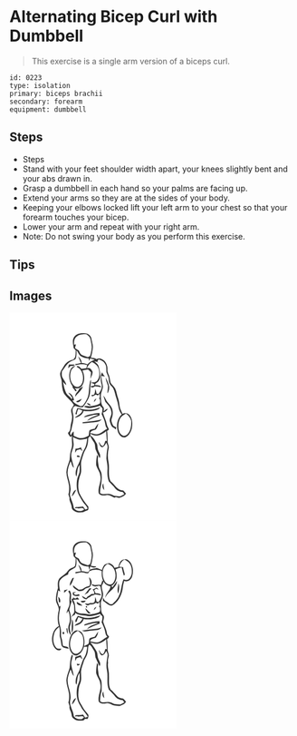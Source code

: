 # Alternating Bicep Curl with Dumbbell
> This exercise is a single arm version of a biceps curl.

``` 
id: 0223 
type: isolation 
primary: biceps brachii 
secondary: forearm 
equipment: dumbbell 
``` 

## Steps

 - Steps
 - Stand with your feet shoulder width apart, your knees slightly bent and your abs drawn in.
 - Grasp a dumbbell in each hand so your palms are facing up.
 - Extend your arms so they are at the sides of your body.
 - Keeping your elbows locked lift your left arm to your chest so that your forearm touches your bicep.
 - Lower your arm and repeat with your right arm.
 - Note: Do not swing your body as you perform this exercise.

## Tips


## Images

<svg width="221pt" height="275pt" viewBox="0 0 221 275" xmlns="http://www.w3.org/2000/svg">
  <g fill="#FFF">
    <path d="M0 0h221v275H0V0m85.85 31.82c-3.3 4.4-1.36 10.04-.84 14.99l2.76 3.12c-.37 4.27.68 9.75-3.7 12.31-5.11.77-9.57 4.09-12.09 8.55-1.64 3.09-4.22 5.76-4.81 9.32-.61 3.78 1.82 7.15 1.98 10.86.39 5.58.59 11.45 3.35 16.47 3.81 5.17 9.19 9.02 12.76 14.37-.9 2.13-2.43 3.91-3.37 6-.83 3.06.78 6.06 1.02 9.09.59 5.13-1.99 9.88-2.14 14.96-.08 2.73-.99 5.4-3.31 7.06.42 2.23 2.08 3.84 3.47 5.52.5-.36 1.51-1.09 2.02-1.45-1.08 5.62 1.2 11.49-.95 16.93-1.7 4.67-1.85 9.67-2.3 14.56-1.54 5.46-4.03 10.76-4.38 16.5.18 6.15 2.75 11.89 3.58 17.93.32 3.8.24 7.71-.83 11.39.51 1.58 1.02 3.15 1.52 4.73-.85 4.32 2.63 7.77 2.78 11.99.02 2.36 1.62 4.17 3.59 5.27 3.34 2.56 7.85 2.13 11.78 1.62 1.86-1.48 4.28-1.79 6.32-2.9.91-1.23.44-2.86.56-4.28-4.61-5.69-8.93-11.63-12.07-18.29-2.55-8.24-1.44-17.33 1.8-25.21 1.8-6.27-.88-12.98 1.42-19.17 1.52-4.47 2.52-9.22 5.14-13.21 2.85-4.48 3.26-9.95 3.46-15.12.89-.89 1.77-1.78 2.65-2.68 1.4 3.09 3.29 5.91 5.09 8.77 1.93 2.96.89 6.76 2.31 9.9 1.6 3.59 3.16 7.2 5.02 10.67 2.18-3.52-.56-6.8-1.81-10.04-1.33-3.12-.5-6.81-2.28-9.78-2.21-3.79-4.25-7.98-8.24-10.2l.18-2.33c6.55 5.3 15.28 1.49 20.86-3.34.29 4.31.51 8.62.81 12.93l-1.96-.04c-.77 2.34-1.31 4.89-3.01 6.77-2.78-.16-3.95-2.91-5.01-5.05-.16.06-.49.19-.65.25 1.11 2.24 1.41 5.99 4.48 6.31 2.95-.46 3.99-3.57 5.53-5.68.98 2.14 2.16 4.41 1.53 6.84-1.11 4.57-1.19 9.27-1.47 13.93.54 4.67 1.79 9.27 1.48 14.01-.41 5.49-.21 11.19 1.82 16.35 2.79 2.87 5.77 5.57 8.18 8.79 2.39 3.19 6.26 4.74 10.13 5.17.72.92 1.43 1.85 2.15 2.79-1.74.92-3.38 2.02-5.18 2.82-2.64.18-5.27-.27-7.88-.6-2.68-.92-5.13-2.8-8.1-2.56-3.68-.2-7.85 1.37-11.01-1.2.04-7.95 3.1-15.56 2.07-23.56.21-3.84-2.3-6.87-3.59-10.26-.78-4.73-1.99-9.58-1.03-14.39-.44-.81-.9-1.62-1.37-2.41-.91 4.61-1.49 9.34-1.14 14.04 1.51 4.83 5.15 8.87 5.47 14.09 1.63 7.82-3.79 15.17-2.08 22.97 2.2 3.13 6.56 2.96 9.92 2.29 3.95-.86 7.34 1.79 10.72 3.36.48-.16 1.45-.47 1.94-.62 1.62.29 3.27 1.28 4.94.81 3.21-1.19 6.83-2.29 8.54-5.55-1.16-1.44-2.34-2.85-3.56-4.25-7.98.18-11.36-7.9-16.91-12.09-3.78-7.66-1.15-16.62-2.54-24.79-1.4-6.33-1.35-12.98.16-19.28.57-3.09-1.68-5.82-1.46-8.89.03-4.49-.07-8.99-.83-13.43.88-.65 1.72-1.33 2.53-2.05-.58-2.33-2.4-4.15-2.73-6.55-.99-5.6-3.92-10.59-5.28-16.09 3.07 0 5.18-2.44 6.55-4.9-2.09.63-3.84 1.93-5.33 3.51-.18-1.91.64-4.17-.76-5.75-3.31-3.73-2.83-9.12-3.17-13.77-.5-4.6 2.5-8.55 2.74-13.04-.49-4.77-2.13-9.39-2.03-14.23 1.57.24 3.13.6 4.68.96-1.33-1.86-2.78-3.65-3.79-5.72-2.7 5.01-1.92 10.89-.62 16.19 1.29 4.58-1.55 8.67-3.9 12.3-.68-.11-2.03-.34-2.71-.45-.37-2.14-.98-4.23-1.69-6.27-.4 2.27-.27 4.73-1.27 6.85-.78 1.62-2.72 1.1-4.17 1.31.44.67.87 1.35 1.31 2.02 1.62-.78 3.2-1.65 4.75-2.58.95.39 1.9.79 2.84 1.19.55-.54 1.64-1.64 2.18-2.18.08 1.36.25 4.09.33 5.46-.36-.06-1.08-.19-1.44-.25 2 1.81 2.32 5.04 1.57 7.44-3.37 2.48-7.68 2.79-11.64 3.69-3.15.95-6.65-1.53-9.47.71 6.72 3.88 14.31.56 21.04-1.4 1.09 1.13 2.22 2.24 3.35 3.34.18 2.64-.28 5.25-1.06 7.77 2.01 4.52 4.34 9.03 4.99 14 .17 2.12 1.36 3.89 2.53 5.58-4.04 1.65-6.88 5.31-11.09 6.64-3.88 1.55-7.88-.54-11.74-1.07 1.18-3.45 4.92-3.53 7.74-4.75 1.77-2.23 2.66-5.03 3.26-7.77-1.94 1.96-3.37 4.32-4.7 6.71-2.36.41-4.73.94-6.89 2.03-.97 2.24-.78 4.79-1.22 7.18-3.49 2.31-7.72 3.76-11.94 3.27-2.76-.6-5.3-1.92-7.92-2.94 0-1.92-.02-3.84-.06-5.76-1.87 1.1-2.56 3.23-3.63 4.99-2.53-2.55.28-5.29.76-8.05 1.16-6.73 3.84-13.43 2.09-20.34-1.15-3.61-1.45-9.22 3.14-10.4 3.06 1.44 6.42 1.84 9.75 1.75 2.82-3.6 5.38-7.41 7.47-11.48 2.15-4.19 2.46-9.01 2.46-13.64-.2-3.89 1.79-7.7.5-11.55-2.05 5.98-2.01 12.36-2.7 18.57-.78 5.88-4 11.03-7.47 15.69-1.08.33-2.15.66-3.22.98-3.77-2.25-8.33-3.55-10.74-7.54.54-.13 1.63-.39 2.18-.52-.88-4.18-3.13-8.58-7.58-9.78 1.86 2.17 3.76 4.3 5.18 6.8l-.84 1.65c-1.81-3.01-5.2-4.59-7.04-7.55-2.35-4.81-3.57-10.06-4.39-15.32 1.23 1.63 2.66 3.11 4.36 4.27-.7-3.74-3.28-6.61-5.03-9.87-1.49-2.45-.85-5.39-.88-8.09 3.91-4.57 6.51-10.59 12.15-13.39 2.03-1.28 4.88-1.45 6.32-3.54 1.14-3.52.96-7.31.86-10.96 2.06 2.21 3.12 5.13 5.14 7.35 3.32 2.1 7.16 3.43 11.13 3.26.1.81.28 2.44.37 3.26.57-1.03 1.11-2.07 1.63-3.12 1.98.59 3.97 1.12 5.98 1.62-3.66 1.28-7.05 3.27-9.68 6.16-2.41-1.25-5.08-1.74-7.77-1.88.2-3.61-2.15-6.42-4.51-8.84 1.26 2.95 2.48 5.91 3.65 8.89-2.4.65-4.83 1.35-7.35 1.2.05.43.14 1.3.19 1.73 5.09-1.38 10.32-1.78 15.4-.08-.26 1.02-.79 3.07-1.05 4.1-2.19.2-4.37.47-6.55.77-1.62-1.49-3.65-4.66-6.19-3.18.04.17.11.51.15.68 6.93 2.96 9.12 11.37 7.89 18.23-.52 3.74-2.99 7.98-7.12 8.29-3.78.05-6.42-3.27-7.92-6.36-1.9-4.58-2.2-9.88-.7-14.61.95-3.18 3.95-4.94 6.1-7.22-2.73.66-5.46 2.2-6.55 4.93-3.25 7.17-2.12 16.05 2.65 22.29-.68 2 1.75 3.02 2.43 4.64.57.85 1.36 2.58 2.65 1.75.65-1.79-1.65-2.9-2.43-4.26 3.43 1.4 7.54.59 9.73-2.5 4.11-5.98 3.82-14.16.61-20.48 2.49-.75 5.09-.9 7.64-1.31 1.29 1.23 2.56 2.47 3.83 3.72-.17 2.99-.73 5.93-.93 8.91 1.1-3.18 3.32-6.3 2.89-9.77-1.38-2.84-3.94-6.09-7.47-4.33 1.21-3.51 3.46-6.42 6.48-8.55 3.42 1.66 6.93 3.66 8.43 7.39 2.28 5.48 2.68 12.72-1.35 17.49-1.78 2.53-5.14 1.92-7.78 2.44 1.33.97 2.85 1.59 4.43 2.03-.25.57-.77 1.71-1.02 2.28-1.41.17-2.82.35-4.22.55 1.17 2.98 4.13 1.03 5.95-.03 2.77.28 5.51.75 8.23 1.35-1.61-3.2-5.3-2.68-8.28-3.08 0-2.55 3.8-3.16 4.85-5.41 3.66-5.61 1.5-12.48.03-18.44-.6-3.35-3.63-5.27-5.98-7.37l4.41.84c.68.63 1.37 1.25 2.06 1.87-.78-.84-1.56-1.67-2.35-2.49.54-.97 1.07-1.94 1.61-2.91 3.08 1.39 6.91 2.45 8.4 5.83 2.48 3.33 1.71 7.53 2.04 11.37 1.15 3.34 3.25 6.44 3.11 10.12-.14 3.02 1.12 5.91 3.3 7.99 2.5 2.37 3.88 5.61 4.68 8.91 1.29 5.75 3.69 11.21 4.59 17.05.61 4.16 1.76 8.46 4.58 11.7-6.22 5.45-7.43 14.85-5.2 22.46 1.26 4.12 4.79 8.69 9.62 7.85 5.11-1.76 7.74-7.18 8.99-12.08.87-5.35.95-11.27-2.02-16.02-1.96-3.54-6.96-4.94-10.46-2.93-1.06-3.37-3.21-6.36-3.69-9.91-.56-3.67-.79-7.41-2.11-10.91-1.62-4.24-1.9-8.9-3.96-12.97-1.45-2.83-4.37-4.52-5.89-7.29-1.04-3.43-.97-7.15-2.42-10.47-1.02-2.34-2.03-4.75-1.79-7.37.29-4.24-1.31-8.43-4.23-11.48-2.9-2.18-6.73-4.45-10.17-1.97-2.2-1.72-5.07-1.62-7.68-2.11 1.37-3.96 2.04-8.11 2.61-12.24.68-4.21-1.14-8.22-1.69-12.33-.33-4.25-4.38-7.62-8.57-7.59-5.05-.57-11 .13-14.24 4.53m-7.08 36.9c-.43 1.59-.82 3.18-1.12 4.8 1.04-.93 2.05-1.89 3.05-2.88 1.72-.2 3.5-.19 5.16-.75.14-.28.41-.83.55-1.11-2.55-.17-5.1-.13-7.64-.06m31.51 15.53c.53.56.53.56 0 0m20.28 12.78c.05 3.27-.91 6.46-.76 9.73 1.82-2.52 2.39-5.73 2.31-8.77-.7-4.29-2.71-8.21-4.38-12.17-.3 3.97 1.92 7.48 2.83 11.21m-38.24 3.71c-1 3.93-5.72 5.96-5.18 10.49 3.14-4.81 8.65-7.91 10.07-13.77-1.61 1.11-3.23 2.23-4.89 3.28m32.01 8.84c.7 2.84 1.7 5.6 2.69 8.35 3.69 3.73 7.48 7.99 7.97 13.47 1.11 4.43-3.34 8.21-1.96 12.64 1.12 3.36 1.91 7.63 5.94 8.57.34.49 1.02 1.46 1.36 1.95.34-.63 1.03-1.89 1.37-2.52-1.33-.84-2.81-1.42-4.09-2.35-1.46-3-3.46-6.32-2.14-9.75 1.69-4.4 1.96-9.4.14-13.8-1.81-4.21-5.87-6.89-7.77-11.03-.96-1.97-2.15-3.81-3.51-5.53m-36.1 8.02c2.75 2.69 6.43-.7 7.4-3.5-2.48 1.15-4.96 2.29-7.4 3.5m23.86.78c1.28-1.45 2.33-3.08 3.12-4.85-1.97.91-3.46 2.52-3.12 4.85m-9.63 1.21c1.17 1.9 3.07 3.49 5.45 2.83-1.28-1.75-3.3-2.74-5.45-2.83m2.58 8.87c-5.17.31-10.05-1.69-15.11-2.34-1 2.58-1.95 5.2-2.63 7.89.45.15 1.33.47 1.78.62.14-2.61.97-5.07 2.19-7.37 1.8.67 3.71 1.2 5.34 2.27-1.55 4.94-6.98 6.22-10.26 9.59 5.08-.91 10.43-3.88 11.84-9.21 6.62 1 13.53.41 19.7-2.29 1.04-.71 1.81-1.73 2.67-2.64-5.02 1.72-10.16 3.45-15.52 3.48m1.43 6.26c-2.87.8-6 1.4-8.09 3.72 6.41-.83 12.5-4.04 19.05-3.48-5 2.54-11.28 3.57-14.76 8.38 5.48-2.66 11.01-5.24 16.76-7.3-.05-1.09-.1-2.18-.14-3.27-4.33.16-8.61.93-12.82 1.95m-9.72 10.34l-.01 1.16c4.79.27 9.44-1.14 14.22-1.17 4.02-.27 8.61-.42 11.22-3.98-8.23 2.69-16.97 2.55-25.43 3.99m28.82 89.46c-.5-2.93-.97-5.85-1.33-8.79-1.89 2.93-1.17 6.47 1.33 8.79z"/>
    <path d="M89.03 31.74c3.63-3.21 8.68-3.3 13.26-3.13 1.97 1.86 4.59 3.58 4.98 6.5.68 3.97 2.09 7.91 1.66 11.99-.4 3.49-1.07 6.96-2.2 10.29-.72.35-2.17 1.05-2.89 1.4-2.84-.92-5.75-1.7-8.43-3.06-1.85-1.38-2.64-3.62-3.55-5.64-1.7-1.04-3.37-2.13-5.01-3.26.35-1.66.77-3.3 1.2-4.94-.62.15-1.85.45-2.46.6-.21-3.79.06-8.32 3.44-10.75zM147.05 139.13c1.69-2.72 4.69-4.08 7.32-5.67 3.5 2.13 5.73 5.54 6.9 9.41.2 5.27.01 10.9-2.96 15.47-1.62 2.44-4.13 5.19-7.39 4.52-3.83-1.14-5.78-5.21-6.37-8.89-.64-5.02-.19-10.44 2.5-14.84zM84.02 164.64c2.99 1.07 5.75 2.84 8.92 3.35 3.45.2 6.82-.83 10.16-1.52-.78 4.72-1.24 9.72-3.83 13.88-4.26 6.71-4.8 15.03-8.9 21.82-1.97 4.45-4.16 10.07-1.64 14.69 1.34-5.27.68-11.09 4.08-15.71.13 3.3.4 6.62-.04 9.91-.87 3.67-3.02 6.97-3.38 10.78-.92 7.36-.35 15.46 3.97 21.74 1.42 2.27 2.56 4.72 4.08 6.93 2.15 2.68 4.68 5.16 6.07 8.36-.92.73-1.97 1.21-3.16 1.42-.96-1.36-1.9-2.74-2.93-4.05-3.18.8-6.47.52-9.68.89-.32.4-.96 1.2-1.28 1.61 1.01-.11 2.03-.21 3.05-.32 3.14 1.59 7.2-1.79 9.42 1.77-4.11 3.56-10.61 2.49-13.76-1.8-.56-6.1-3.9-11.45-5.09-17.4.01-2.71 1-5.32.93-8.04-.26-5.99-2.31-11.68-3.62-17.48-1.43-6.56 1.09-13.07 3.64-19 1.43 2.9 1.68 6.56 4.29 8.76-1.07-5.12-2.77-10.09-3.5-15.28-.63-5.95 3.91-11.08 3.08-17.01-.26-2.77-.64-5.53-.88-8.3m3.46 15.27c-.22 1.8-.44 3.61-.6 5.43.77-1.16 1.51-2.34 2.26-3.51 1.66-.39 3.31-.8 4.95-1.25.79.98 1.6 1.95 2.47 2.87-.56-1.82-1.2-3.59-1.85-5.37-2.28 1.1-4.71 1.74-7.23 1.83m1.74 10.11c.67 1.88 3.08.6 4.49 1.03-.56-1.63-3.83-3.35-4.49-1.03m-6.64 52.92c2.92-2.13 4.21-5.54 5.7-8.68-3.62 1.22-4.68 5.44-5.7 8.68z"/>
  </g>
  <g fill="#333">
    <path d="M85.85 31.82c3.24-4.4 9.19-5.1 14.24-4.53 4.19-.03 8.24 3.34 8.57 7.59.55 4.11 2.37 8.12 1.69 12.33-.57 4.13-1.24 8.28-2.61 12.24 2.61.49 5.48.39 7.68 2.11 3.44-2.48 7.27-.21 10.17 1.97 2.92 3.05 4.52 7.24 4.23 11.48-.24 2.62.77 5.03 1.79 7.37 1.45 3.32 1.38 7.04 2.42 10.47 1.52 2.77 4.44 4.46 5.89 7.29 2.06 4.07 2.34 8.73 3.96 12.97 1.32 3.5 1.55 7.24 2.11 10.91.48 3.55 2.63 6.54 3.69 9.91 3.5-2.01 8.5-.61 10.46 2.93 2.97 4.75 2.89 10.67 2.02 16.02-1.25 4.9-3.88 10.32-8.99 12.08-4.83.84-8.36-3.73-9.62-7.85-2.23-7.61-1.02-17.01 5.2-22.46-2.82-3.24-3.97-7.54-4.58-11.7-.9-5.84-3.3-11.3-4.59-17.05-.8-3.3-2.18-6.54-4.68-8.91-2.18-2.08-3.44-4.97-3.3-7.99.14-3.68-1.96-6.78-3.11-10.12-.33-3.84.44-8.04-2.04-11.37-1.49-3.38-5.32-4.44-8.4-5.83-.54.97-1.07 1.94-1.61 2.91.79.82 1.57 1.65 2.35 2.49-.69-.62-1.38-1.24-2.06-1.87l-4.41-.84c2.35 2.1 5.38 4.02 5.98 7.37 1.47 5.96 3.63 12.83-.03 18.44-1.05 2.25-4.85 2.86-4.85 5.41 2.98.4 6.67-.12 8.28 3.08-2.72-.6-5.46-1.07-8.23-1.35-1.82 1.06-4.78 3.01-5.95.03 1.4-.2 2.81-.38 4.22-.55.25-.57.77-1.71 1.02-2.28-1.58-.44-3.1-1.06-4.43-2.03 2.64-.52 6 .09 7.78-2.44 4.03-4.77 3.63-12.01 1.35-17.49-1.5-3.73-5.01-5.73-8.43-7.39-3.02 2.13-5.27 5.04-6.48 8.55 3.53-1.76 6.09 1.49 7.47 4.33.43 3.47-1.79 6.59-2.89 9.77.2-2.98.76-5.92.93-8.91-1.27-1.25-2.54-2.49-3.83-3.72-2.55.41-5.15.56-7.64 1.31 3.21 6.32 3.5 14.5-.61 20.48-2.19 3.09-6.3 3.9-9.73 2.5.78 1.36 3.08 2.47 2.43 4.26-1.29.83-2.08-.9-2.65-1.75-.68-1.62-3.11-2.64-2.43-4.64-4.77-6.24-5.9-15.12-2.65-22.29 1.09-2.73 3.82-4.27 6.55-4.93-2.15 2.28-5.15 4.04-6.1 7.22-1.5 4.73-1.2 10.03.7 14.61 1.5 3.09 4.14 6.41 7.92 6.36 4.13-.31 6.6-4.55 7.12-8.29 1.23-6.86-.96-15.27-7.89-18.23-.04-.17-.11-.51-.15-.68 2.54-1.48 4.57 1.69 6.19 3.18 2.18-.3 4.36-.57 6.55-.77.26-1.03.79-3.08 1.05-4.1-5.08-1.7-10.31-1.3-15.4.08-.05-.43-.14-1.3-.19-1.73 2.52.15 4.95-.55 7.35-1.2-1.17-2.98-2.39-5.94-3.65-8.89 2.36 2.42 4.71 5.23 4.51 8.84 2.69.14 5.36.63 7.77 1.88 2.63-2.89 6.02-4.88 9.68-6.16-2.01-.5-4-1.03-5.98-1.62-.52 1.05-1.06 2.09-1.63 3.12-.09-.82-.27-2.45-.37-3.26-3.97.17-7.81-1.16-11.13-3.26-2.02-2.22-3.08-5.14-5.14-7.35.1 3.65.28 7.44-.86 10.96-1.44 2.09-4.29 2.26-6.32 3.54-5.64 2.8-8.24 8.82-12.15 13.39.03 2.7-.61 5.64.88 8.09 1.75 3.26 4.33 6.13 5.03 9.87-1.7-1.16-3.13-2.64-4.36-4.27.82 5.26 2.04 10.51 4.39 15.32 1.84 2.96 5.23 4.54 7.04 7.55l.84-1.65c-1.42-2.5-3.32-4.63-5.18-6.8 4.45 1.2 6.7 5.6 7.58 9.78-.55.13-1.64.39-2.18.52 2.41 3.99 6.97 5.29 10.74 7.54 1.07-.32 2.14-.65 3.22-.98 3.47-4.66 6.69-9.81 7.47-15.69.69-6.21.65-12.59 2.7-18.57 1.29 3.85-.7 7.66-.5 11.55 0 4.63-.31 9.45-2.46 13.64-2.09 4.07-4.65 7.88-7.47 11.48-3.33.09-6.69-.31-9.75-1.75-4.59 1.18-4.29 6.79-3.14 10.4 1.75 6.91-.93 13.61-2.09 20.34-.48 2.76-3.29 5.5-.76 8.05 1.07-1.76 1.76-3.89 3.63-4.99.04 1.92.06 3.84.06 5.76 2.62 1.02 5.16 2.34 7.92 2.94 4.22.49 8.45-.96 11.94-3.27.44-2.39.25-4.94 1.22-7.18 2.16-1.09 4.53-1.62 6.89-2.03 1.33-2.39 2.76-4.75 4.7-6.71-.6 2.74-1.49 5.54-3.26 7.77-2.82 1.22-6.56 1.3-7.74 4.75 3.86.53 7.86 2.62 11.74 1.07 4.21-1.33 7.05-4.99 11.09-6.64-1.17-1.69-2.36-3.46-2.53-5.58-.65-4.97-2.98-9.48-4.99-14 .78-2.52 1.24-5.13 1.06-7.77-1.13-1.1-2.26-2.21-3.35-3.34-6.73 1.96-14.32 5.28-21.04 1.4 2.82-2.24 6.32.24 9.47-.71 3.96-.9 8.27-1.21 11.64-3.69.75-2.4.43-5.63-1.57-7.44.36.06 1.08.19 1.44.25-.08-1.37-.25-4.1-.33-5.46-.54.54-1.63 1.64-2.18 2.18-.94-.4-1.89-.8-2.84-1.19-1.55.93-3.13 1.8-4.75 2.58-.44-.67-.87-1.35-1.31-2.02 1.45-.21 3.39.31 4.17-1.31 1-2.12.87-4.58 1.27-6.85.71 2.04 1.32 4.13 1.69 6.27.68.11 2.03.34 2.71.45 2.35-3.63 5.19-7.72 3.9-12.3-1.3-5.3-2.08-11.18.62-16.19 1.01 2.07 2.46 3.86 3.79 5.72-1.55-.36-3.11-.72-4.68-.96-.1 4.84 1.54 9.46 2.03 14.23-.24 4.49-3.24 8.44-2.74 13.04.34 4.65-.14 10.04 3.17 13.77 1.4 1.58.58 3.84.76 5.75 1.49-1.58 3.24-2.88 5.33-3.51-1.37 2.46-3.48 4.9-6.55 4.9 1.36 5.5 4.29 10.49 5.28 16.09.33 2.4 2.15 4.22 2.73 6.55-.81.72-1.65 1.4-2.53 2.05.76 4.44.86 8.94.83 13.43-.22 3.07 2.03 5.8 1.46 8.89a43.126 43.126 0 0 0-.16 19.28c1.39 8.17-1.24 17.13 2.54 24.79 5.55 4.19 8.93 12.27 16.91 12.09 1.22 1.4 2.4 2.81 3.56 4.25-1.71 3.26-5.33 4.36-8.54 5.55-1.67.47-3.32-.52-4.94-.81-.49.15-1.46.46-1.94.62-3.38-1.57-6.77-4.22-10.72-3.36-3.36.67-7.72.84-9.92-2.29-1.71-7.8 3.71-15.15 2.08-22.97-.32-5.22-3.96-9.26-5.47-14.09-.35-4.7.23-9.43 1.14-14.04.47.79.93 1.6 1.37 2.41-.96 4.81.25 9.66 1.03 14.39 1.29 3.39 3.8 6.42 3.59 10.26 1.03 8-2.03 15.61-2.07 23.56 3.16 2.57 7.33 1 11.01 1.2 2.97-.24 5.42 1.64 8.1 2.56 2.61.33 5.24.78 7.88.6 1.8-.8 3.44-1.9 5.18-2.82-.72-.94-1.43-1.87-2.15-2.79-3.87-.43-7.74-1.98-10.13-5.17-2.41-3.22-5.39-5.92-8.18-8.79-2.03-5.16-2.23-10.86-1.82-16.35.31-4.74-.94-9.34-1.48-14.01.28-4.66.36-9.36 1.47-13.93.63-2.43-.55-4.7-1.53-6.84-1.54 2.11-2.58 5.22-5.53 5.68-3.07-.32-3.37-4.07-4.48-6.31.16-.06.49-.19.65-.25 1.06 2.14 2.23 4.89 5.01 5.05 1.7-1.88 2.24-4.43 3.01-6.77l1.96.04c-.3-4.31-.52-8.62-.81-12.93-5.58 4.83-14.31 8.64-20.86 3.34l-.18 2.33c3.99 2.22 6.03 6.41 8.24 10.2 1.78 2.97.95 6.66 2.28 9.78 1.25 3.24 3.99 6.52 1.81 10.04-1.86-3.47-3.42-7.08-5.02-10.67-1.42-3.14-.38-6.94-2.31-9.9-1.8-2.86-3.69-5.68-5.09-8.77-.88.9-1.76 1.79-2.65 2.68-.2 5.17-.61 10.64-3.46 15.12-2.62 3.99-3.62 8.74-5.14 13.21-2.3 6.19.38 12.9-1.42 19.17-3.24 7.88-4.35 16.97-1.8 25.21 3.14 6.66 7.46 12.6 12.07 18.29-.12 1.42.35 3.05-.56 4.28-2.04 1.11-4.46 1.42-6.32 2.9-3.93.51-8.44.94-11.78-1.62-1.97-1.1-3.57-2.91-3.59-5.27-.15-4.22-3.63-7.67-2.78-11.99-.5-1.58-1.01-3.15-1.52-4.73 1.07-3.68 1.15-7.59.83-11.39-.83-6.04-3.4-11.78-3.58-17.93.35-5.74 2.84-11.04 4.38-16.5.45-4.89.6-9.89 2.3-14.56 2.15-5.44-.13-11.31.95-16.93-.51.36-1.52 1.09-2.02 1.45-1.39-1.68-3.05-3.29-3.47-5.52 2.32-1.66 3.23-4.33 3.31-7.06.15-5.08 2.73-9.83 2.14-14.96-.24-3.03-1.85-6.03-1.02-9.09.94-2.09 2.47-3.87 3.37-6-3.57-5.35-8.95-9.2-12.76-14.37-2.76-5.02-2.96-10.89-3.35-16.47-.16-3.71-2.59-7.08-1.98-10.86.59-3.56 3.17-6.23 4.81-9.32 2.52-4.46 6.98-7.78 12.09-8.55 4.38-2.56 3.33-8.04 3.7-12.31l-2.76-3.12c-.52-4.95-2.46-10.59.84-14.99m3.18-.08c-3.38 2.43-3.65 6.96-3.44 10.75.61-.15 1.84-.45 2.46-.6-.43 1.64-.85 3.28-1.2 4.94 1.64 1.13 3.31 2.22 5.01 3.26.91 2.02 1.7 4.26 3.55 5.64 2.68 1.36 5.59 2.14 8.43 3.06.72-.35 2.17-1.05 2.89-1.4 1.13-3.33 1.8-6.8 2.2-10.29.43-4.08-.98-8.02-1.66-11.99-.39-2.92-3.01-4.64-4.98-6.5-4.58-.17-9.63-.08-13.26 3.13m58.02 107.39c-2.69 4.4-3.14 9.82-2.5 14.84.59 3.68 2.54 7.75 6.37 8.89 3.26.67 5.77-2.08 7.39-4.52 2.97-4.57 3.16-10.2 2.96-15.47-1.17-3.87-3.4-7.28-6.9-9.41-2.63 1.59-5.63 2.95-7.32 5.67m-63.03 25.51c.24 2.77.62 5.53.88 8.3.83 5.93-3.71 11.06-3.08 17.01.73 5.19 2.43 10.16 3.5 15.28-2.61-2.2-2.86-5.86-4.29-8.76-2.55 5.93-5.07 12.44-3.64 19 1.31 5.8 3.36 11.49 3.62 17.48.07 2.72-.92 5.33-.93 8.04 1.19 5.95 4.53 11.3 5.09 17.4 3.15 4.29 9.65 5.36 13.76 1.8-2.22-3.56-6.28-.18-9.42-1.77-1.02.11-2.04.21-3.05.32.32-.41.96-1.21 1.28-1.61 3.21-.37 6.5-.09 9.68-.89 1.03 1.31 1.97 2.69 2.93 4.05 1.19-.21 2.24-.69 3.16-1.42-1.39-3.2-3.92-5.68-6.07-8.36-1.52-2.21-2.66-4.66-4.08-6.93-4.32-6.28-4.89-14.38-3.97-21.74.36-3.81 2.51-7.11 3.38-10.78.44-3.29.17-6.61.04-9.91-3.4 4.62-2.74 10.44-4.08 15.71-2.52-4.62-.33-10.24 1.64-14.69 4.1-6.79 4.64-15.11 8.9-21.82 2.59-4.16 3.05-9.16 3.83-13.88-3.34.69-6.71 1.72-10.16 1.52-3.17-.51-5.93-2.28-8.92-3.35z"/>
    <path d="M78.77 68.72c2.54-.07 5.09-.11 7.64.06-.14.28-.41.83-.55 1.11-1.66.56-3.44.55-5.16.75-1 .99-2.01 1.95-3.05 2.88.3-1.62.69-3.21 1.12-4.8zM110.28 84.25c.53.56.53.56 0 0zM130.56 97.03c-.91-3.73-3.13-7.24-2.83-11.21 1.67 3.96 3.68 7.88 4.38 12.17.08 3.04-.49 6.25-2.31 8.77-.15-3.27.81-6.46.76-9.73zM92.32 100.74c1.66-1.05 3.28-2.17 4.89-3.28-1.42 5.86-6.93 8.96-10.07 13.77-.54-4.53 4.18-6.56 5.18-10.49zM124.33 109.58c1.36 1.72 2.55 3.56 3.51 5.53 1.9 4.14 5.96 6.82 7.77 11.03 1.82 4.4 1.55 9.4-.14 13.8-1.32 3.43.68 6.75 2.14 9.75 1.28.93 2.76 1.51 4.09 2.35-.34.63-1.03 1.89-1.37 2.52-.34-.49-1.02-1.46-1.36-1.95-4.03-.94-4.82-5.21-5.94-8.57-1.38-4.43 3.07-8.21 1.96-12.64-.49-5.48-4.28-9.74-7.97-13.47-.99-2.75-1.99-5.51-2.69-8.35zM88.23 117.6c2.44-1.21 4.92-2.35 7.4-3.5-.97 2.8-4.65 6.19-7.4 3.5zM112.09 118.38c-.34-2.33 1.15-3.94 3.12-4.85-.79 1.77-1.84 3.4-3.12 4.85zM102.46 119.59c2.15.09 4.17 1.08 5.45 2.83-2.38.66-4.28-.93-5.45-2.83zM105.04 128.46c5.36-.03 10.5-1.76 15.52-3.48-.86.91-1.63 1.93-2.67 2.64-6.17 2.7-13.08 3.29-19.7 2.29-1.41 5.33-6.76 8.3-11.84 9.21 3.28-3.37 8.71-4.65 10.26-9.59-1.63-1.07-3.54-1.6-5.34-2.27-1.22 2.3-2.05 4.76-2.19 7.37-.45-.15-1.33-.47-1.78-.62.68-2.69 1.63-5.31 2.63-7.89 5.06.65 9.94 2.65 15.11 2.34zM106.47 134.72c4.21-1.02 8.49-1.79 12.82-1.95.04 1.09.09 2.18.14 3.27-5.75 2.06-11.28 4.64-16.76 7.3 3.48-4.81 9.76-5.84 14.76-8.38-6.55-.56-12.64 2.65-19.05 3.48 2.09-2.32 5.22-2.92 8.09-3.72zM96.75 145.06c8.46-1.44 17.2-1.3 25.43-3.99-2.61 3.56-7.2 3.71-11.22 3.98-4.78.03-9.43 1.44-14.22 1.17l.01-1.16zM87.48 179.91c2.52-.09 4.95-.73 7.23-1.83.65 1.78 1.29 3.55 1.85 5.37-.87-.92-1.68-1.89-2.47-2.87-1.64.45-3.29.86-4.95 1.25-.75 1.17-1.49 2.35-2.26 3.51.16-1.82.38-3.63.6-5.43zM89.22 190.02c.66-2.32 3.93-.6 4.49 1.03-1.41-.43-3.82.85-4.49-1.03zM125.57 234.52c-2.5-2.32-3.22-5.86-1.33-8.79.36 2.94.83 5.86 1.33 8.79zM82.58 242.94c1.02-3.24 2.08-7.46 5.7-8.68-1.49 3.14-2.78 6.55-5.7 8.68z"/>
  </g>
</svg>

<svg width="221pt" height="275pt" viewBox="0 0 221 275" xmlns="http://www.w3.org/2000/svg">
  <g fill="#FFF">
    <path d="M0 0h221v275H0V0m85.48 32.4c-2.82 4.36-.93 9.65-.47 14.4.92 1.04 1.83 2.09 2.75 3.14-.15 3.04-.06 6.12-.78 9.1-.77 2.39-3.62 2.72-5.57 3.72-2.92 1.09-4.22 4.16-6.38 6.18-2.83 2.55-6.12 4.56-8.84 7.23-2.73 3.65-2.3 8.39-1.93 12.66-1.66 4.9-2.66 10.03-2.75 15.21-.15 5.3 4.92 9.55 3.58 14.95-1.47 6.61-1.71 13.64.36 20.15-6.02 2.76-8.39 9.69-9.04 15.83-.32 5.4 1.07 11.61 5.54 15.08 1.96 1.58 5.96 2.12 6.71-.97-2.44.14-5.37.42-7.11-1.71-4.25-4.93-4.12-12.27-2.34-18.19.96-3.77 3.79-6.53 6.68-8.93 1.31 4.13.47 8.39.69 12.59 1.2 3.77 1.75 7.67 2.25 11.59 1.3 4.13 6.39 4 9.86 4.79-.94-3.51-5.19-2.95-7.9-4.11-.62-3.38-.68-6.87-1.88-10.11-.79-1.9-.76-3.97-.62-5.98.67-6.56-2.81-12.6-2.79-19.11-.41-6.06 1.53-11.88 2.26-17.82l-1.68 1.56c-1.03-4.21-3.75-8.23-2.8-12.72.53-2.95.78-5.95 1.33-8.89.92.43 1.71 1.09 2.53 1.68-.66-4.82-2.52-10.1-.43-14.8 2.66-3.78 6.81-6.2 10.99-7.97-.22-5.29 6.22-6.92 9.73-9.53 1.83-3.47 1.31-7.75 1.19-11.57 1.02 1.21 2.06 2.42 2.8 3.83 2.13 5.08 8.25 6.78 13.31 6.77.27 1.57.78 3.04 1.52 4.44-.63 1.13-1.21 2.39-2.39 3.08-2.84-.32-5.56-1.37-8.44-1.47.37-3.52-1.98-6.29-4.26-8.64 1.13 2.95 2.38 5.85 3.43 8.82-2.42.41-4.83.92-7.29 1.12.03.43.1 1.28.13 1.71 2.53-.35 5-1.06 7.55-1.36 3.24-.36 6.24 2.05 9.47 1.01.52-.94 1.11-1.84 1.76-2.69 5.01-2.35 11.06-2.53 16.05-.07-.37 4.52.19 9.07 1.83 13.32-.79-.3-2.38-.89-3.17-1.18l2.02.89c-.67 1.84-1.29 3.69-1.86 5.56-3.81-1.2-7.8 1.36-11.31-1.34-.14.43-.43 1.28-.57 1.7 1.84.62 3.66 2.12 5.69 1.29 1.9-.35 4.53-1.81 5.67.58.51 3.59 1.62 7.1 1.76 10.74-.07 3.62-2.42 6.52-4.2 9.48l-2.75-.48c-.25-2.16-.92-4.23-1.72-6.24-.24 2.08-.3 4.19-.86 6.21-1.14 3.11-5 1.07-7.34 2.33-1.83 1.02-3.81.24-5.71-.07 1.25 1.11 2.34 2.71 4.17 2.82 1.03-.46 2.04-.96 3.04-1.5 2.66.2 5.29-.33 7.29-2.21 1 .4 2.01.8 3.02 1.22.53-.59 1.58-1.77 2.11-2.36.08 1.39.25 4.18.33 5.57-.37-.03-1.13-.1-1.5-.13 2.23 1.6 2.29 5.02 1.64 7.36-3.07 2.32-7.03 2.67-10.66 3.51-4.08 1.27-8.09-.88-12.2-.81-3.4.08-7.42-.72-9.57-3.51-.44-5-.03-10.27-3.14-14.59 2.6-.91 5.41-.43 8.12-.44-.79-.95-1.58-1.88-2.38-2.81-.95.54-1.89 1.08-2.84 1.61-1.09-.6-2.18-1.18-3.27-1.77l.78 1.64-2.65.52c.79 3.13 2.66 5.83 3.6 8.9.19 2.32.13 4.64.18 6.96.27 3.23-2.64 5.45-4.04 8.03 1.67-1.12 3.21-2.46 5.08-3.25.07-.58.2-1.72.27-2.3 4.16 3.19 9.36 3.19 14.3 3.89 6.24 1.88 12.41-.91 18.34-2.58 1.08 1.12 2.18 2.22 3.31 3.3.27 2.65-.23 5.29-1.04 7.81 2.02 4.51 4.36 9 5 13.96.12 2.16 1.37 3.94 2.63 5.61-3.96 1.49-6.65 5.08-10.66 6.46-3.97 1.96-8.2-.37-12.24-.8 1.04-3.53 4.88-3.66 7.71-4.79a16.18 16.18 0 0 0 3.15-7.79c-1.84 1.91-3.05 4.28-4.52 6.45-2.28.82-4.72 1.17-6.91 2.25-1.18 2.2-.47 4.95-1.52 7.2-1.71 1.41-3.87 2.1-5.84 3.06.98-5.73.76-12.1-2.55-17.09-1.64-2.82-5.19-3.61-8.2-3.57-4.67 1.85-7.22 6.87-8.49 11.46-1.25 5.83-1.19 12.46 2.19 17.6 1.78 2.53 4.95 5.13 8.2 3.62 4.67-1.89 7.27-6.53 8.67-11.13 1.48.03 2.96.04 4.44.04-.76 4.41-1.17 9.06-3.41 13.03-3.58 5.57-4.92 12.17-7.14 18.33-1.97 3.79-4.13 7.6-4.67 11.91-.24 2.32-.76 4.96.91 6.9 1.28-5.24.59-11.05 4.05-15.59.12 3.27.36 6.57-.04 9.84-.78 3.38-2.73 6.41-3.26 9.87-1.28 8.17-.42 17.15 4.61 23.97 2.3 5.37 6.9 9.14 9.65 14.22-1.17.4-2.34.77-3.53 1.12-.93-1.36-1.87-2.72-2.89-4.01-3.18.92-6.51.6-9.76.93-.24.42-.74 1.27-.99 1.69.97-.15 1.93-.3 2.9-.44 3.01 1.72 6.98-1.73 9.18 1.57-.55.51-1.65 1.51-2.2 2.01-4.15 1.07-8.78-.04-11.35-3.62-.34-7.67-6.82-14.44-4.41-22.27 1.56-9.58-4.96-18.4-3.53-27.96.78-4 2.11-7.89 3.81-11.59 1.38 2.95 1.89 6.42 4.23 8.84-.91-5.47-2.94-10.71-3.52-16.24.26-3.63 1.38-7.1 2.19-10.62-.13-.22-.41-.67-.54-.9l-.85-.32c-2.11 5.47-2.23 11.48-2.84 17.26-1.57 5.41-3.98 10.69-4.38 16.39.18 6.16 2.76 11.92 3.59 17.98.3 3.79.29 7.69-.84 11.35.52 1.61 1.05 3.23 1.57 4.84-.97 3.95 2.28 7.12 2.57 10.92.14 2.29.9 4.65 3.06 5.79 3.52 3.08 8.48 2.59 12.8 2.19.67-.67 1.34-1.33 2.01-2 .82.02 2.47.05 3.29.07 1.15-1.56 1.4-3.44 1.26-5.33-2.39-3.68-5.79-6.62-7.76-10.58-1.65-3.4-4.44-6.32-4.98-10.19-1.25-4.84-.63-9.88.01-14.76.42-3.88 2.87-7.23 3.05-11.16.23-3.68-.25-7.37-.16-11.05.44-4.99 2.68-9.55 4.02-14.31 1.58-3.37 4.08-6.36 4.62-10.16 1.2-3.49-.17-7.71 2.38-10.69 3.02 1.27 4.04 4.83 5.91 7.28 2.48 3.19 1.15 7.54 2.88 11.01 1.57 3.38 2.97 6.84 4.78 10.1 2.37-3.42-.58-6.67-1.75-9.88-1.24-2.84-.61-6.12-1.84-8.95-2.39-4.58-5.4-8.8-8.66-12.79.82.28 2.48.83 3.3 1.1 6.22 2.81 12.91-1.17 17.73-5.01.3 4.32.51 8.63.81 12.95l-2.01-.08c-.74 2.34-1.19 4.94-2.98 6.77-2.77-.12-3.96-2.84-4.93-5-.18.03-.53.1-.71.14.97 2.24 1.35 5.17 3.75 6.39 3.37.12 4.68-3.38 6.22-5.7.79 1.87 2.03 3.73 1.69 5.88-1.09 6.61-2.37 13.5-.78 20.14 1.7 8.31-.99 17.14 2.47 25.14 2.82 2.84 5.81 5.53 8.19 8.78 2.4 3.18 6.24 4.78 10.12 5.13.73.94 1.45 1.9 2.15 2.86-1.7.9-3.32 1.98-5.09 2.76-2.66.23-5.32-.26-7.96-.55-2.68-.93-5.12-2.84-8.09-2.58-3.67-.25-7.94 1.46-11.01-1.27.41-4.47.28-9.14 2.06-13.35.01-4.07.27-8.15-.17-12.21-.4-3.6-3.43-6.27-3.76-9.89-.54-4.19-1.64-8.44-.67-12.67-.45-.82-.91-1.63-1.38-2.44-.88 4.44-1.41 8.98-1.21 13.51 1.21 5.14 5.31 9.25 5.55 14.72 1.58 7.79-3.77 15.1-2.11 22.88 2.24 3.1 6.55 2.99 9.92 2.28 4.33-1.18 7.61 2.88 11.74 3.02 1.96.08 3.88.66 5.84.55 3.24-1.22 6.94-2.27 8.6-5.63-1.2-1.38-2.26-2.92-3.71-4.05-2.73-.63-5.73-.94-7.79-3.08-3.06-3-5.63-6.48-9.02-9.16-3.08-5.78-1.69-12.64-2.14-18.92.47-5.5-2.3-10.79-1.08-16.26-.65-2.79.11-5.53.78-8.23.98-3.3-1.61-6.23-1.38-9.5.07-4.51-.06-9.03-.83-13.48 1.45-.8 2.47-2 2.71-3.68-1.05-1.14-2.63-2.1-2.72-3.82-.56-5.67-3.78-10.55-5.1-16 .46-2.69 2.06-5.86.12-8.31-3.38-3.68-2.82-9.1-3.19-13.74-.82-5.67 4.42-10.38 2.64-16.05-.41-3.77-3.11-8.35-.06-11.6.32-1.07.66-2.12 1.02-3.17 1.77 3.67 5.4 5.93 9.38 6.38-.94 5.84-6.91 9.49-7.16 15.54 3.35-8.96 14.92-12.41 15.74-22.62-2.12 2.75-4.05 5.63-6.18 8.37-.46-.6-.93-1.2-1.39-1.8 7.77-3.98 8.17-14.47 5.45-21.74 2.58-1.28 5.26-2.37 8.15-2.67.89 3.65 1.77 7.31 2.87 10.91.34-.31 1.02-.94 1.36-1.26-.47-3.37-2.03-6.5-2.38-9.92l-5.23-.6c1.11-3.93 3.37-7.31 6.8-9.55 3.67 1.63 7.24 3.97 8.66 7.94 2.11 5.76 2.38 13.54-2.65 17.9-1.98 1.8-4.71.92-6.97.29-3.1 6.96-2.52 14.91-6.06 21.7-1.6 4.52-5.28 7.66-8.54 10.96-1.09.06-2.17.13-3.26.19-2.14-1.76-4.45-3.3-6.85-4.67-.86-1.35-1.72-2.71-2.63-4.02.04 1.09.11 3.27.14 4.36 4.04 2.05 7.31 6.87 12.26 6.09 7.54-4.32 11.85-12.57 13.58-20.86.48-3.88 1.16-7.74 2.21-11.51 4.84 1.96 9.73-2.02 10.78-6.67 1.85-7.02.91-15.91-5.17-20.65-2.97-2.52-7.69-1.55-10.21 1.14-1.9 2.23-2.38 5.23-3.16 7.96-1.73.26-3.45.53-5.17.73-.88-3.3-4.05-4.96-6.94-6.18-2.39.86-5.32 1.08-6.97 3.25-1.32 1.76-1.91 3.92-2.67 5.95-2.37-.97-4.66-2.25-7.15-2.87l-.47.3c-2.87.41-5.7 1.03-8.42 2.08.05-1.02.14-3.06.18-4.09 2.45.41 5.43 2.4 7.73.83.16-.23.47-.7.63-.94-2.42-.34-4.85-.58-7.26-.97 1.5-3.93 2.05-8.14 2.67-12.27.71-4.21-1.19-8.19-1.69-12.3-.34-4.63-4.99-7.96-9.46-7.65-4.99-.52-10.88.59-13.72 5.16m-1.94 43.33c-1.77 3.14-3.94 6.61-3.52 10.35 2.76-2.98 3.88-6.99 5.37-10.67-.46.08-1.38.24-1.85.32m21.79-1.02c.77 3.69 2.47 7.43.81 11.15-2.68.96-5.58 1.55-7.81 3.44-1.78 1.64-4.23 1.7-6.51 1.75-2.65-1.74-5.12-3.74-7.6-5.72-.54 3.31 2.98 4.73 5.2 6.32 3.06 2.33 7.51 1.49 10.14-1.1 2.2-2.44 6.66-1.62 8.03-4.92 2.61-3.45.93-8.47-2.26-10.92m39.14 7.91c-.66 4.45-2.26 9.4-.22 13.68.8-4.42 1.82-9.33.22-13.68m-34.43 8.19c1.92 1.46 2.5 3.72 2.11 6.04-1.33.06-2.65.12-3.97.17-1.22 1.37-2.79 2.28-4.51 2.88-.71.84-1.42 1.69-2.12 2.55-1.89-.95-3.64-2.12-5.46-3.18.51 2.95 3.16 4.11 5.81 4.64 1.36-1.48 2.92-2.78 4.93-3.23l1.44-1.4c1.82-.37 3.58-1 5.19-1.94 2.75.2 5.47.67 8.14 1.36-1.35-3.07-4.77-2.87-7.59-2.96-.55-1.36-1.18-2.69-1.83-4 .84-.7 1.68-1.39 2.52-2.09 1.16.47 2.33.93 3.52 1.36-.99-.95-1.81-2.22-3.18-2.63-1.67.85-3.02 2.34-5 2.43m-3.86-1.72c-2.34 2.88-4.54 5.86-6.8 8.8 1.6-.86 3.15-1.8 4.7-2.74 1.04-2.22 2.63-4.07 4.63-5.48-.63-.14-1.9-.43-2.53-.58M72.42 91.9c-.01.85-.04 2.53-.05 3.38 1.63-1.48 3.29-2.93 4.8-4.54-1.6.33-3.18.73-4.75 1.16m5.43 1.07c.85 1.91 2.46 3.74 1.98 5.98-.49 3.35-.46 6.72-.32 10.1.24 4.89-3.92 8.64-3.79 13.53.53-.87 1.6-2.6 2.13-3.46 2.13 4.31 2.32 9.2 1.99 13.91-.41 3.04-2.15 5.84-1.91 8.98.29 3.26.92 6.86 3.46 9.18-.42-4.28-2.56-8.63-1.05-12.93 2.04-5.91 1.43-12.44-.5-18.3-.27-1.14-.95-2.36-.41-3.55 1.15-3.22 1.64-6.64 2.93-9.81-.33-.42-1.01-1.27-1.34-1.69.65-4.27 1.32-8.84-1.11-12.72-.52.19-1.55.58-2.06.78m6.04 1.72l.12 3.22c2.75 1.95 5.93 2.17 9.04.94-.3-.45-.89-1.36-1.18-1.82-2.33 1.01-5.59 1.66-6.79-1.3.83-.38 2.51-1.16 3.34-1.54-1.53-.04-3.04.2-4.53.5m-19.34 5.74c.3 2.4.66 4.78.85 7.18l1.71.17c.56-2.76.05-5.81-2.56-7.35m29.73 5.74c1.58 3 5.48 2.25 6.78-.54-2.26.15-4.52.33-6.78.54m-4.97 1.1c-1.12 3.69 4.41 5.43 7.28 4.62-2.28-1.76-4.7-3.35-7.28-4.62m11.93 5.68c-.35 1.39.17 1.96 1.57 1.71.34-1.4-.18-1.97-1.57-1.71m10.67 5.27a12.19 12.19 0 0 0 3.31-4.56c-2.05.76-3.33 2.32-3.31 4.56m-11.22-2.75c-.06 2.77 2.04 4.68 3.55 6.73 1.18.09 2.35.17 3.54.19-2.51-2.16-4.82-4.52-7.09-6.92m3.39 13c-4.68.16-9.08-1.58-13.52-2.8-1.08 1.89-2.09 3.82-3.24 5.66V134c.41-.15 1.23-.46 1.64-.61.6-2.11 1.42-4.14 2.32-6.13 1.85.69 3.71 1.38 5.53 2.18-1.19 1.88-2.27 4.01-4.19 5.25-2.25 1.16-4.99 1.74-6.34 4.1 4.97-1.17 10.71-3.23 11.88-8.9 6.62 1.04 13.54.43 19.71-2.26 1.04-.65 1.78-1.65 2.61-2.52-5.33 1.67-10.74 3.51-16.4 3.36m-21.48 1.72c.29 6.14-.44 12.27-.21 18.4 2.39-3.95 2.03-8.62 1.87-13.03-.09-1.89-.44-3.84-1.66-5.37m16.65 6.9c-.01.36-.02 1.08-.02 1.44 5.96-1.34 11.91-4.11 18.1-3.47-4.97 2.41-11.15 3.48-14.58 8.21 5.48-2.61 10.97-5.18 16.69-7.25-.06-1.08-.1-2.16-.13-3.23-6.87.28-13.67 1.82-20.06 4.3m-3.55 8.31c4.67 1.98 9.52-.41 14.3-.31 4.25-.31 9.36-.13 12.11-4.03-8.53 2.92-17.69 2.35-26.41 4.34m-20.16-3.17c-.18 2.79.5 5.46 1.97 7.83-.18-2.68-.54-5.35-.87-8.02-.27.05-.82.14-1.1.19m-4.08 7.82c1.52-.23 1.31-2.89-.07-3.21-1.49.25-1.24 2.84.07 3.21m15.68 29.92c-.12 1.78-.1 3.57-.1 5.36.69-1.2 1.35-2.42 2-3.64 1.59-.5 3.17-1.02 4.74-1.55.85 1.18 1.74 2.34 2.84 3.32-.61-2.01-1.45-3.92-2.33-5.82-2.33.93-4.75 1.6-7.15 2.33m2.07 8.99c.16.6.47 1.81.63 2.41 1.63 0 2.88-.58 3.75-1.75-1.45-.3-2.92-.48-4.38-.66m36.39 45.49c-.54-2.88-1.03-5.76-1.32-8.68-2.01 2.84-1.23 6.48 1.32 8.68m-42.97 8.43c2.93-2.06 4.07-5.52 5.71-8.53-3.7.98-4.72 5.35-5.71 8.53z"/>
    <path d="M89.02 31.75c3.64-3.21 8.68-3.32 13.26-3.13 2.01 1.86 4.67 3.6 5.01 6.58.67 3.95 2.09 7.85 1.64 11.9-.41 3.5-1.03 7-2.23 10.31-.71.35-2.14 1.04-2.86 1.38-2.84-.92-5.76-1.7-8.43-3.07-1.86-1.36-2.65-3.61-3.54-5.63-1.7-1.04-3.38-2.12-5.03-3.24.35-1.67.78-3.33 1.21-4.99-.61.16-1.83.49-2.44.65-.27-3.79.04-8.32 3.41-10.76zM126.18 79.91c-4.2-7.07-4.31-18.8 4.03-22.92 10.41 2.74 13.33 17.47 7.03 25.27-3.23 3.86-9.04 1.58-11.06-2.35zM82.29 153.33c1.52-3.67 4.9-5.93 8.24-7.76 3.13 2 6.11 4.66 6.88 8.47 1.31 7.13.72 16.14-5.84 20.62-2.64 2.13-6.74 1.18-8.49-1.63-3.81-5.79-3.46-13.52-.79-19.7z"/>
  </g>
  <g fill="#333">
    <path d="M85.48 32.4c2.84-4.57 8.73-5.68 13.72-5.16 4.47-.31 9.12 3.02 9.46 7.65.5 4.11 2.4 8.09 1.69 12.3-.62 4.13-1.17 8.34-2.67 12.27 2.41.39 4.84.63 7.26.97-.16.24-.47.71-.63.94-2.3 1.57-5.28-.42-7.73-.83-.04 1.03-.13 3.07-.18 4.09 2.72-1.05 5.55-1.67 8.42-2.08l.47-.3c2.49.62 4.78 1.9 7.15 2.87.76-2.03 1.35-4.19 2.67-5.95 1.65-2.17 4.58-2.39 6.97-3.25 2.89 1.22 6.06 2.88 6.94 6.18 1.72-.2 3.44-.47 5.17-.73.78-2.73 1.26-5.73 3.16-7.96 2.52-2.69 7.24-3.66 10.21-1.14 6.08 4.74 7.02 13.63 5.17 20.65-1.05 4.65-5.94 8.63-10.78 6.67-1.05 3.77-1.73 7.63-2.21 11.51-1.73 8.29-6.04 16.54-13.58 20.86-4.95.78-8.22-4.04-12.26-6.09-.03-1.09-.1-3.27-.14-4.36.91 1.31 1.77 2.67 2.63 4.02 2.4 1.37 4.71 2.91 6.85 4.67 1.09-.06 2.17-.13 3.26-.19 3.26-3.3 6.94-6.44 8.54-10.96 3.54-6.79 2.96-14.74 6.06-21.7 2.26.63 4.99 1.51 6.97-.29 5.03-4.36 4.76-12.14 2.65-17.9-1.42-3.97-4.99-6.31-8.66-7.94-3.43 2.24-5.69 5.62-6.8 9.55l5.23.6c.35 3.42 1.91 6.55 2.38 9.92-.34.32-1.02.95-1.36 1.26-1.1-3.6-1.98-7.26-2.87-10.91-2.89.3-5.57 1.39-8.15 2.67 2.72 7.27 2.32 17.76-5.45 21.74.46.6.93 1.2 1.39 1.8 2.13-2.74 4.06-5.62 6.18-8.37-.82 10.21-12.39 13.66-15.74 22.62.25-6.05 6.22-9.7 7.16-15.54-3.98-.45-7.61-2.71-9.38-6.38-.36 1.05-.7 2.1-1.02 3.17-3.05 3.25-.35 7.83.06 11.6 1.78 5.67-3.46 10.38-2.64 16.05.37 4.64-.19 10.06 3.19 13.74 1.94 2.45.34 5.62-.12 8.31 1.32 5.45 4.54 10.33 5.1 16 .09 1.72 1.67 2.68 2.72 3.82-.24 1.68-1.26 2.88-2.71 3.68.77 4.45.9 8.97.83 13.48-.23 3.27 2.36 6.2 1.38 9.5-.67 2.7-1.43 5.44-.78 8.23-1.22 5.47 1.55 10.76 1.08 16.26.45 6.28-.94 13.14 2.14 18.92 3.39 2.68 5.96 6.16 9.02 9.16 2.06 2.14 5.06 2.45 7.79 3.08 1.45 1.13 2.51 2.67 3.71 4.05-1.66 3.36-5.36 4.41-8.6 5.63-1.96.11-3.88-.47-5.84-.55-4.13-.14-7.41-4.2-11.74-3.02-3.37.71-7.68.82-9.92-2.28-1.66-7.78 3.69-15.09 2.11-22.88-.24-5.47-4.34-9.58-5.55-14.72-.2-4.53.33-9.07 1.21-13.51.47.81.93 1.62 1.38 2.44-.97 4.23.13 8.48.67 12.67.33 3.62 3.36 6.29 3.76 9.89.44 4.06.18 8.14.17 12.21-1.78 4.21-1.65 8.88-2.06 13.35 3.07 2.73 7.34 1.02 11.01 1.27 2.97-.26 5.41 1.65 8.09 2.58 2.64.29 5.3.78 7.96.55 1.77-.78 3.39-1.86 5.09-2.76-.7-.96-1.42-1.92-2.15-2.86-3.88-.35-7.72-1.95-10.12-5.13-2.38-3.25-5.37-5.94-8.19-8.78-3.46-8-.77-16.83-2.47-25.14-1.59-6.64-.31-13.53.78-20.14.34-2.15-.9-4.01-1.69-5.88-1.54 2.32-2.85 5.82-6.22 5.7-2.4-1.22-2.78-4.15-3.75-6.39.18-.04.53-.11.71-.14.97 2.16 2.16 4.88 4.93 5 1.79-1.83 2.24-4.43 2.98-6.77l2.01.08c-.3-4.32-.51-8.63-.81-12.95-4.82 3.84-11.51 7.82-17.73 5.01-.82-.27-2.48-.82-3.3-1.1 3.26 3.99 6.27 8.21 8.66 12.79 1.23 2.83.6 6.11 1.84 8.95 1.17 3.21 4.12 6.46 1.75 9.88-1.81-3.26-3.21-6.72-4.78-10.1-1.73-3.47-.4-7.82-2.88-11.01-1.87-2.45-2.89-6.01-5.91-7.28-2.55 2.98-1.18 7.2-2.38 10.69-.54 3.8-3.04 6.79-4.62 10.16-1.34 4.76-3.58 9.32-4.02 14.31-.09 3.68.39 7.37.16 11.05-.18 3.93-2.63 7.28-3.05 11.16-.64 4.88-1.26 9.92-.01 14.76.54 3.87 3.33 6.79 4.98 10.19 1.97 3.96 5.37 6.9 7.76 10.58.14 1.89-.11 3.77-1.26 5.33-.82-.02-2.47-.05-3.29-.07-.67.67-1.34 1.33-2.01 2-4.32.4-9.28.89-12.8-2.19-2.16-1.14-2.92-3.5-3.06-5.79-.29-3.8-3.54-6.97-2.57-10.92-.52-1.61-1.05-3.23-1.57-4.84 1.13-3.66 1.14-7.56.84-11.35-.83-6.06-3.41-11.82-3.59-17.98.4-5.7 2.81-10.98 4.38-16.39.61-5.78.73-11.79 2.84-17.26l.85.32c.13.23.41.68.54.9-.81 3.52-1.93 6.99-2.19 10.62.58 5.53 2.61 10.77 3.52 16.24-2.34-2.42-2.85-5.89-4.23-8.84-1.7 3.7-3.03 7.59-3.81 11.59-1.43 9.56 5.09 18.38 3.53 27.96-2.41 7.83 4.07 14.6 4.41 22.27 2.57 3.58 7.2 4.69 11.35 3.62.55-.5 1.65-1.5 2.2-2.01-2.2-3.3-6.17.15-9.18-1.57-.97.14-1.93.29-2.9.44.25-.42.75-1.27.99-1.69 3.25-.33 6.58-.01 9.76-.93 1.02 1.29 1.96 2.65 2.89 4.01 1.19-.35 2.36-.72 3.53-1.12-2.75-5.08-7.35-8.85-9.65-14.22-5.03-6.82-5.89-15.8-4.61-23.97.53-3.46 2.48-6.49 3.26-9.87.4-3.27.16-6.57.04-9.84-3.46 4.54-2.77 10.35-4.05 15.59-1.67-1.94-1.15-4.58-.91-6.9.54-4.31 2.7-8.12 4.67-11.91 2.22-6.16 3.56-12.76 7.14-18.33 2.24-3.97 2.65-8.62 3.41-13.03-1.48 0-2.96-.01-4.44-.04-1.4 4.6-4 9.24-8.67 11.13-3.25 1.51-6.42-1.09-8.2-3.62-3.38-5.14-3.44-11.77-2.19-17.6 1.27-4.59 3.82-9.61 8.49-11.46 3.01-.04 6.56.75 8.2 3.57 3.31 4.99 3.53 11.36 2.55 17.09 1.97-.96 4.13-1.65 5.84-3.06 1.05-2.25.34-5 1.52-7.2 2.19-1.08 4.63-1.43 6.91-2.25 1.47-2.17 2.68-4.54 4.52-6.45a16.18 16.18 0 0 1-3.15 7.79c-2.83 1.13-6.67 1.26-7.71 4.79 4.04.43 8.27 2.76 12.24.8 4.01-1.38 6.7-4.97 10.66-6.46-1.26-1.67-2.51-3.45-2.63-5.61-.64-4.96-2.98-9.45-5-13.96.81-2.52 1.31-5.16 1.04-7.81-1.13-1.08-2.23-2.18-3.31-3.3-5.93 1.67-12.1 4.46-18.34 2.58-4.94-.7-10.14-.7-14.3-3.89-.07.58-.2 1.72-.27 2.3-1.87.79-3.41 2.13-5.08 3.25 1.4-2.58 4.31-4.8 4.04-8.03-.05-2.32.01-4.64-.18-6.96-.94-3.07-2.81-5.77-3.6-8.9l2.65-.52-.78-1.64c1.09.59 2.18 1.17 3.27 1.77.95-.53 1.89-1.07 2.84-1.61.8.93 1.59 1.86 2.38 2.81-2.71.01-5.52-.47-8.12.44 3.11 4.32 2.7 9.59 3.14 14.59 2.15 2.79 6.17 3.59 9.57 3.51 4.11-.07 8.12 2.08 12.2.81 3.63-.84 7.59-1.19 10.66-3.51.65-2.34.59-5.76-1.64-7.36.37.03 1.13.1 1.5.13-.08-1.39-.25-4.18-.33-5.57-.53.59-1.58 1.77-2.11 2.36-1.01-.42-2.02-.82-3.02-1.22-2 1.88-4.63 2.41-7.29 2.21-1 .54-2.01 1.04-3.04 1.5-1.83-.11-2.92-1.71-4.17-2.82 1.9.31 3.88 1.09 5.71.07 2.34-1.26 6.2.78 7.34-2.33.56-2.02.62-4.13.86-6.21.8 2.01 1.47 4.08 1.72 6.24l2.75.48c1.78-2.96 4.13-5.86 4.2-9.48-.14-3.64-1.25-7.15-1.76-10.74-1.14-2.39-3.77-.93-5.67-.58-2.03.83-3.85-.67-5.69-1.29.14-.42.43-1.27.57-1.7 3.51 2.7 7.5.14 11.31 1.34.57-1.87 1.19-3.72 1.86-5.56l-2.02-.89c.79.29 2.38.88 3.17 1.18-1.64-4.25-2.2-8.8-1.83-13.32-4.99-2.46-11.04-2.28-16.05.07-.65.85-1.24 1.75-1.76 2.69-3.23 1.04-6.23-1.37-9.47-1.01-2.55.3-5.02 1.01-7.55 1.36-.03-.43-.1-1.28-.13-1.71 2.46-.2 4.87-.71 7.29-1.12-1.05-2.97-2.3-5.87-3.43-8.82 2.28 2.35 4.63 5.12 4.26 8.64 2.88.1 5.6 1.15 8.44 1.47 1.18-.69 1.76-1.95 2.39-3.08-.74-1.4-1.25-2.87-1.52-4.44-5.06.01-11.18-1.69-13.31-6.77-.74-1.41-1.78-2.62-2.8-3.83.12 3.82.64 8.1-1.19 11.57-3.51 2.61-9.95 4.24-9.73 9.53-4.18 1.77-8.33 4.19-10.99 7.97-2.09 4.7-.23 9.98.43 14.8-.82-.59-1.61-1.25-2.53-1.68-.55 2.94-.8 5.94-1.33 8.89-.95 4.49 1.77 8.51 2.8 12.72l1.68-1.56c-.73 5.94-2.67 11.76-2.26 17.82-.02 6.51 3.46 12.55 2.79 19.11-.14 2.01-.17 4.08.62 5.98 1.2 3.24 1.26 6.73 1.88 10.11 2.71 1.16 6.96.6 7.9 4.11-3.47-.79-8.56-.66-9.86-4.79-.5-3.92-1.05-7.82-2.25-11.59-.22-4.2.62-8.46-.69-12.59-2.89 2.4-5.72 5.16-6.68 8.93-1.78 5.92-1.91 13.26 2.34 18.19 1.74 2.13 4.67 1.85 7.11 1.71-.75 3.09-4.75 2.55-6.71.97-4.47-3.47-5.86-9.68-5.54-15.08.65-6.14 3.02-13.07 9.04-15.83-2.07-6.51-1.83-13.54-.36-20.15 1.34-5.4-3.73-9.65-3.58-14.95.09-5.18 1.09-10.31 2.75-15.21-.37-4.27-.8-9.01 1.93-12.66 2.72-2.67 6.01-4.68 8.84-7.23 2.16-2.02 3.46-5.09 6.38-6.18 1.95-1 4.8-1.33 5.57-3.72.72-2.98.63-6.06.78-9.1-.92-1.05-1.83-2.1-2.75-3.14-.46-4.75-2.35-10.04.47-14.4m3.54-.65c-3.37 2.44-3.68 6.97-3.41 10.76.61-.16 1.83-.49 2.44-.65-.43 1.66-.86 3.32-1.21 4.99 1.65 1.12 3.33 2.2 5.03 3.24.89 2.02 1.68 4.27 3.54 5.63 2.67 1.37 5.59 2.15 8.43 3.07.72-.34 2.15-1.03 2.86-1.38 1.2-3.31 1.82-6.81 2.23-10.31.45-4.05-.97-7.95-1.64-11.9-.34-2.98-3-4.72-5.01-6.58-4.58-.19-9.62-.08-13.26 3.13m37.16 48.16c2.02 3.93 7.83 6.21 11.06 2.35 6.3-7.8 3.38-22.53-7.03-25.27-8.34 4.12-8.23 15.85-4.03 22.92m-43.89 73.42c-2.67 6.18-3.02 13.91.79 19.7 1.75 2.81 5.85 3.76 8.49 1.63 6.56-4.48 7.15-13.49 5.84-20.62-.77-3.81-3.75-6.47-6.88-8.47-3.34 1.83-6.72 4.09-8.24 7.76z"/>
    <path d="M83.54 75.73c.47-.08 1.39-.24 1.85-.32-1.49 3.68-2.61 7.69-5.37 10.67-.42-3.74 1.75-7.21 3.52-10.35zM105.33 74.71c3.19 2.45 4.87 7.47 2.26 10.92-1.37 3.3-5.83 2.48-8.03 4.92-2.63 2.59-7.08 3.43-10.14 1.1-2.22-1.59-5.74-3.01-5.2-6.32 2.48 1.98 4.95 3.98 7.6 5.72 2.28-.05 4.73-.11 6.51-1.75 2.23-1.89 5.13-2.48 7.81-3.44 1.66-3.72-.04-7.46-.81-11.15zM144.47 82.62c1.6 4.35.58 9.26-.22 13.68-2.04-4.28-.44-9.23.22-13.68zM110.04 90.81c1.98-.09 3.33-1.58 5-2.43 1.37.41 2.19 1.68 3.18 2.63-1.19-.43-2.36-.89-3.52-1.36-.84.7-1.68 1.39-2.52 2.09.65 1.31 1.28 2.64 1.83 4 2.82.09 6.24-.11 7.59 2.96a45.82 45.82 0 0 0-8.14-1.36c-1.61.94-3.37 1.57-5.19 1.94l-1.44 1.4c-2.01.45-3.57 1.75-4.93 3.23-2.65-.53-5.3-1.69-5.81-4.64 1.82 1.06 3.57 2.23 5.46 3.18.7-.86 1.41-1.71 2.12-2.55 1.72-.6 3.29-1.51 4.51-2.88 1.32-.05 2.64-.11 3.97-.17.39-2.32-.19-4.58-2.11-6.04z"/>
    <path d="M106.18 89.09c.63.15 1.9.44 2.53.58-2 1.41-3.59 3.26-4.63 5.48-1.55.94-3.1 1.88-4.7 2.74 2.26-2.94 4.46-5.92 6.8-8.8zM72.42 91.9c1.57-.43 3.15-.83 4.75-1.16-1.51 1.61-3.17 3.06-4.8 4.54.01-.85.04-2.53.05-3.38zM77.85 92.97c.51-.2 1.54-.59 2.06-.78 2.43 3.88 1.76 8.45 1.11 12.72.33.42 1.01 1.27 1.34 1.69-1.29 3.17-1.78 6.59-2.93 9.81-.54 1.19.14 2.41.41 3.55 1.93 5.86 2.54 12.39.5 18.3-1.51 4.3.63 8.65 1.05 12.93-2.54-2.32-3.17-5.92-3.46-9.18-.24-3.14 1.5-5.94 1.91-8.98.33-4.71.14-9.6-1.99-13.91-.53.86-1.6 2.59-2.13 3.46-.13-4.89 4.03-8.64 3.79-13.53-.14-3.38-.17-6.75.32-10.1.48-2.24-1.13-4.07-1.98-5.98zM83.89 94.69c1.49-.3 3-.54 4.53-.5-.83.38-2.51 1.16-3.34 1.54 1.2 2.96 4.46 2.31 6.79 1.3.29.46.88 1.37 1.18 1.82-3.11 1.23-6.29 1.01-9.04-.94l-.12-3.22zM64.55 100.43c2.61 1.54 3.12 4.59 2.56 7.35l-1.71-.17c-.19-2.4-.55-4.78-.85-7.18zM94.28 106.17c2.26-.21 4.52-.39 6.78-.54-1.3 2.79-5.2 3.54-6.78.54zM89.31 107.27c2.58 1.27 5 2.86 7.28 4.62-2.87.81-8.4-.93-7.28-4.62zM101.24 112.95c1.39-.26 1.91.31 1.57 1.71-1.4.25-1.92-.32-1.57-1.71zM111.91 118.22c-.02-2.24 1.26-3.8 3.31-4.56a12.19 12.19 0 0 1-3.31 4.56zM100.69 115.47c2.27 2.4 4.58 4.76 7.09 6.92-1.19-.02-2.36-.1-3.54-.19-1.51-2.05-3.61-3.96-3.55-6.73zM104.08 128.47c5.66.15 11.07-1.69 16.4-3.36-.83.87-1.57 1.87-2.61 2.52-6.17 2.69-13.09 3.3-19.71 2.26-1.17 5.67-6.91 7.73-11.88 8.9 1.35-2.36 4.09-2.94 6.34-4.1 1.92-1.24 3-3.37 4.19-5.25-1.82-.8-3.68-1.49-5.53-2.18-.9 1.99-1.72 4.02-2.32 6.13-.41.15-1.23.46-1.64.61v-2.67c1.15-1.84 2.16-3.77 3.24-5.66 4.44 1.22 8.84 2.96 13.52 2.8zM82.6 130.19c1.22 1.53 1.57 3.48 1.66 5.37.16 4.41.52 9.08-1.87 13.03-.23-6.13.5-12.26.21-18.4zM99.25 137.09c6.39-2.48 13.19-4.02 20.06-4.3.03 1.07.07 2.15.13 3.23-5.72 2.07-11.21 4.64-16.69 7.25 3.43-4.73 9.61-5.8 14.58-8.21-6.19-.64-12.14 2.13-18.1 3.47 0-.36.01-1.08.02-1.44zM95.7 145.4c8.72-1.99 17.88-1.42 26.41-4.34-2.75 3.9-7.86 3.72-12.11 4.03-4.78-.1-9.63 2.29-14.3.31zM75.54 142.23c.28-.05.83-.14 1.1-.19.33 2.67.69 5.34.87 8.02a13.082 13.082 0 0 1-1.97-7.83zM71.46 150.05c-1.31-.37-1.56-2.96-.07-3.21 1.38.32 1.59 2.98.07 3.21zM87.14 179.97c2.4-.73 4.82-1.4 7.15-2.33.88 1.9 1.72 3.81 2.33 5.82-1.1-.98-1.99-2.14-2.84-3.32-1.57.53-3.15 1.05-4.74 1.55-.65 1.22-1.31 2.44-2 3.64 0-1.79-.02-3.58.1-5.36zM89.21 188.96c1.46.18 2.93.36 4.38.66-.87 1.17-2.12 1.75-3.75 1.75-.16-.6-.47-1.81-.63-2.41zM125.6 234.45c-2.55-2.2-3.33-5.84-1.32-8.68.29 2.92.78 5.8 1.32 8.68zM82.63 242.88c.99-3.18 2.01-7.55 5.71-8.53-1.64 3.01-2.78 6.47-5.71 8.53z"/>
  </g>
</svg>
